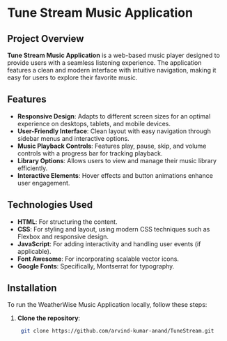 # Tune Stream Music Application

## Project Overview

**Tune Stream Music Application** is a web-based music player designed to provide users with a seamless listening experience. The application features a clean and modern interface with intuitive navigation, making it easy for users to explore their favorite music.

## Features

- **Responsive Design**: Adapts to different screen sizes for an optimal experience on desktops, tablets, and mobile devices.
- **User-Friendly Interface**: Clean layout with easy navigation through sidebar menus and interactive options.
- **Music Playback Controls**: Features play, pause, skip, and volume controls with a progress bar for tracking playback.
- **Library Options**: Allows users to view and manage their music library efficiently.
- **Interactive Elements**: Hover effects and button animations enhance user engagement.

## Technologies Used

- **HTML**: For structuring the content.
- **CSS**: For styling and layout, using modern CSS techniques such as Flexbox and responsive design.
- **JavaScript**: For adding interactivity and handling user events (if applicable).
- **Font Awesome**: For incorporating scalable vector icons.
- **Google Fonts**: Specifically, Montserrat for typography.

## Installation

To run the WeatherWise Music Application locally, follow these steps:

1. **Clone the repository**:
   ```bash
    git clone https://github.com/arvind-kumar-anand/TuneStream.git
   ```
